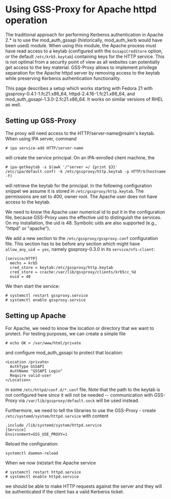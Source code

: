 # Using GSS-Proxy for Apache httpd operation

The traditional approach for performing Kerberos authentication in Apache 2.* is to use the mod_auth_gssapi (historically, mod_auth_kerb would have been used) module. When using this module, the Apache process must have read access to a keytab (configured with the ```GssapiCredStore``` option, or the default ```/etc/krb5.keytab```) containing keys for the HTTP service. This is not optimal from a security point of view as all websites can potentially get access to the key material. GSS-Proxy allows to implement privilege separation for the Apache httpd server by removing access to the keytab while preserving Kerberos authentication functionality.

This page describes a setup which works starting with Fedora 21 with
gssproxy-0.4.1-1.fc21.x86_64, httpd-2.4.16-1.fc21.x86_64, and
mod_auth_gssapi-1.3.0-2.fc21.x86_64.  It works on similar versions of RHEL as
well.

## Setting up GSS-Proxy

The proxy will need access to the HTTP/server-name@realm's keytab. When using IPA server, command

```
# ipa service-add HTTP/server-name
```

will create the service principal. On an IPA-enrolled client machine, the

```
# ipa-getkeytab -s $(awk '/^server =/ {print $3}' /etc/ipa/default.conf) -k /etc/gssproxy/http.keytab -p HTTP/$(hostname -f)
```

will retrieve the keytab for the principal. In the following configuration snippet we assume it is stored in ```/etc/gssproxy/http.keytab```. The permissions are set to 400, owner root. The Apache user does not have access to the keytab.

We need to know the Apache user numerical id to put it in the configuration
file, because GSS-Proxy uses the effective uid to distinguish the services. On
my installation, the uid is 48. Symbolic uids are also supported (e.g.,
"httpd" or "apache").

We add a new section to the ```/etc/gssproxy/gssproxy.conf``` configuration file. This section has to be before any section which might have ```allow_any_uid = yes```, namely gssproxy-0.3.0 in its ```service/nfs-client```:

```
[service/HTTP]
  mechs = krb5
  cred_store = keytab:/etc/gssproxy/http.keytab
  cred_store = ccache:/var/lib/gssproxy/clients/krb5cc_%U
  euid = 48
```

We then start the service:

```
# systemctl restart gssproxy.service
# systemctl enable gssproxy.service
```

## Setting up Apache

For Apache, we need to know the location or directory that we want to protect. For testing purposes, we can create a simple file

```
# echo OK > /var/www/html/private
```

and configure mod_auth_gssapi to protect that location:

```
<Location /private>
  AuthType GSSAPI
  AuthName "GSSAPI Login"
  Require valid-user
</Location>
```

in some ```/etc/httpd/conf.d/*.conf``` file. Note that the path to the keytab is not configured here since it will not be needed -- communication with GSS-Proxy via ```/var/lib/gssproxy/default.sock``` will be used instead.

Furthermore, we need to tell the libraries to use the GSS-Proxy - create ```/etc/systemd/system/httpd.service``` with content

```
.include /lib/systemd/system/httpd.service
[Service]
Environment=GSS_USE_PROXY=1
```

Reload the configuration:

```
systemctl daemon-reload
```

When we now (re)start the Apache service

```
# systemctl restart httpd.service
# systemctl enable httpd.service
```

we should be able to make HTTP requests against the server and they will be authenticated if the client has a valid Kerberos ticket.

